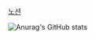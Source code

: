 
[노션](https://yuika12.notion.site/6a0960ecbdf0435b9de4433bf49e0107?pvs=4)


![Anurag's GitHub stats](https://github-readme-stats.vercel.app/api?username=Yuika12321&show_icons=true&theme=radical)

